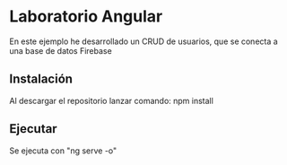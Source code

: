 # Laboratorio Angular

En este ejemplo he desarrollado un CRUD de usuarios, que se conecta a una base
de datos Firebase

## Instalación
Al descargar el repositorio lanzar comando:
npm install

## Ejecutar
Se ejecuta con "ng serve -o"


